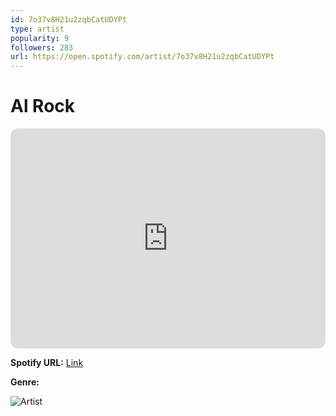 ```yaml
---
id: 7o37v8H21u2zqbCatUDYPt
type: artist
popularity: 9
followers: 283
url: https://open.spotify.com/artist/7o37v8H21u2zqbCatUDYPt
---
```

# Al Rock

<iframe style="border-radius:12px" src="https://open.spotify.com/embed/artist/7o37v8H21u2zqbCatUDYPt" width="100%" height="352" frameBorder="0" allowfullscreen="" allow="autoplay; clipboard-write; encrypted-media; fullscreen; picture-in-picture" loading="lazy"></iframe>

**Spotify URL:** [Link](https://open.spotify.com/artist/7o37v8H21u2zqbCatUDYPt)

**Genre:** 

![Artist](https://i.scdn.co/image/ab6761610000e5eb190cafb8370b63f066a12584)

